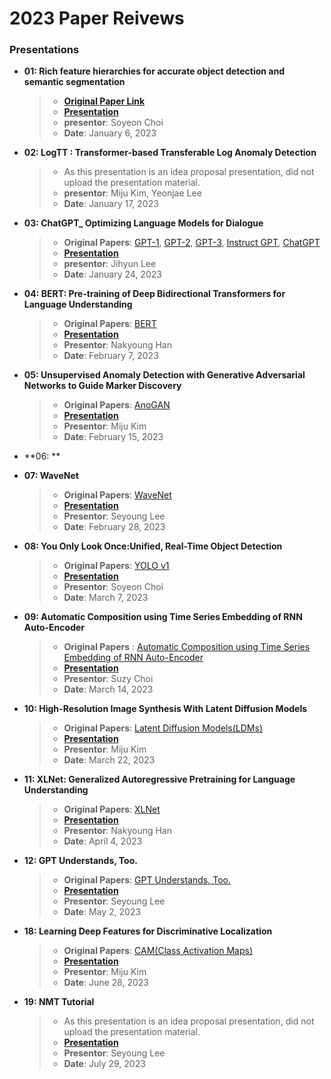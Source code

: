# 2023 Paper Reivews   

### Presentations
* **01: Rich feature hierarchies for accurate object detection and semantic segmentation**   
  > + **[Original Paper Link](https://arxiv.org/abs/1311.2524)**
  > + **[Presentation](https://github.com/kukeumen/DeepLearningSeminar/blob/main/2023_Paper_Reviews/Rich%20feature%20hierarchies%20for%20accurate%20object%20detection%20and%20semantic%20segmentation_by%20Soyeon%20Choi.pdf)**  
  > + **presentor**: Soyeon Choi   
  > + **Date**: January 6, 2023   

* **02: LogTT : Transformer-based Transferable Log Anomaly Detection**   
  > + As this presentation is an idea proposal presentation, did not upload the presentation material.
  > + **presentor**: Miju Kim, Yeonjae Lee
  > + **Date**: January 17, 2023   

* **03: ChatGPT_ Optimizing Language Models for Dialogue**
  > + **Original Papers**: [GPT-1](https://www.cs.ubc.ca/~amuham01/LING530/papers/radford2018improving.pdf), [GPT-2](https://d4mucfpksywv.cloudfront.net/better-language-models/language_models_are_unsupervised_multitask_learners.pdf), [GPT-3](https://arxiv.org/pdf/2005.14165.pdf), [Instruct GPT](https://arxiv.org/pdf/2203.02155.pdf), [ChatGPT](https://openai.com/blog/chatgpt/)
  > + **[Presentation](https://github.com/kukeumen/DeepLearningSeminar/blob/main/2023_Paper_Reviews/ChatGPT_%20Optimizing%20Language%20Models%20for%20Dialogue.pdf)**
  > + **presentor**: Jihyun Lee
  > + **Date**: January 24, 2023

* **04: BERT: Pre-training of Deep Bidirectional Transformers for Language Understanding**
  > + **Original Papers**: [BERT](https://arxiv.org/pdf/1810.04805.pdf)
  > + **[Presentation](https://github.com/kukeumen/DeepLearningSeminar/blob/main/2023_Paper_Reviews/BERT%20Pre-training%20of%20Deep%20Bidirectional%20Transformers%20for%20Language%20Understanding.pdf)**
  > + **Presentor**: Nakyoung Han
  > + **Date**: February 7, 2023
  
* **05: Unsupervised Anomaly Detection with Generative Adversarial Networks to Guide Marker Discovery**
  > + **Original Papers**: [AnoGAN](https://arxiv.org/pdf/1703.05921.pdf)
  > + **[Presentation](https://github.com/kukeumen/DeepLearningSeminar/blob/52933f885a41ae201dfa5942125d26f5719e6db4/2023_Paper_Reviews/Unsupervised%20Anomaly%20Detection%20with%20Generative%20Adversarial%20Networks%20to%20Guide%20Marker%20Discovery.pdf)**
  > + **Presentor**: Miju Kim
  > + **Date**: February 15, 2023

* **06: **

* **07: WaveNet**
  > + **Original Papers**: [WaveNet](https://arxiv.org/abs/1609.03499)
  > + **[Presentation](https://github.com/kukeumen/DeepLearningSeminar/blob/main/2023_Paper_Reviews/WaveNet.pdf)**
  > + **Presentor**: Seyoung Lee
  > + **Date**: February 28, 2023
  
* **08: You Only Look Once:Unified, Real-Time Object Detection**
  > + **Original Papers**: [YOLO v1](https://arxiv.org/pdf/1506.02640.pdf)
  > + **[Presentation](https://github.com/kukeumen/DeepLearningSeminar/blob/main/2023_Paper_Reviews/you%20only%20look%20once.pdf)**
  > + **Presentor**: Soyeon Choi
  > + **Date**: March 7, 2023
  
* **09: Automatic Composition using Time Series Embedding of RNN Auto-Encoder**
  > + **Original Papers** : [Automatic Composition using Time Series Embedding of RNN Auto-Encoder](http://koreascience.or.kr/article/JAKO201829562509737.page)
  > + **[Presentation](https://github.com/kukeumen/DeepLearningSeminar/blob/main/2023_Paper_Reviews/Automatic%20Composition%20using%20Time%20Series%20Embedding%20of%20RNN%20Auto-Encoder.pdf)**
  > + **Presentor**: Suzy Choi
  > + **Date**: March 14, 2023

* **10: High-Resolution Image Synthesis With Latent Diffusion Models**
  > + **Original Papers**: [Latent Diffusion Models(LDMs)](https://arxiv.org/abs/2112.10752)
  > + **[Presentation](https://github.com/kukeumen/DeepLearningSeminar/blob/main/2023_Paper_Reviews/High-Resolution%20Image%20Synthesis%20With%20Latent%20Diffusion%20Models.pdf)**
  > + **Presentor**: Miju Kim
  > + **Date**: March 22, 2023

* **11: XLNet: Generalized Autoregressive Pretraining for Language Understanding**
  > + **Original Papers**: [XLNet](https://arxiv.org/pdf/1906.08237.pdf)
  > + **[Presentation](https://github.com/kukeumen/DeepLearningSeminar/blob/main/2023_Paper_Reviews/XLNet_%20Generalized%20Autoregressive%20Pretraining%20for%20Language%20Understanding.pdf)**
  > + **Presentor**: Nakyoung Han
  > + **Date**: April 4, 2023

* **12: GPT Understands, Too.**
  > + **Original Papers**: [GPT Understands, Too.](https://arxiv.org/abs/2103.10385)
  > + **[Presentation](https://github.com/kukeumen/DeepLearningSeminar/blob/main/2023_Paper_Reviews/GPT_Understands_too_ppt.pdf)**
  > + **Presentor**: Seyoung Lee
  > + **Date**: May 2, 2023

* **18: Learning Deep Features for Discriminative Localization**
  > + **Original Papers**: [CAM(Class Activation Maps)](https://arxiv.org/abs/1512.04150)
  > + **[Presentation](https://github.com/kukeumen/DeepLearningSeminar/blob/main/2023_Paper_Reviews/Learning%20Deep%20Features%20for%20Discriminative%20Localization.pdf)**
  > + **Presentor**: Miju Kim
  > + **Date**: June 28, 2023

* **19: NMT Tutorial**
  > + As this presentation is an idea proposal presentation, did not upload the presentation material.
  > + **[Presentation](https://github.com/kukeumen/DeepLearningSeminar/blob/main/2023_Paper_Reviews/NMT_Tutorial.pdf)**
  > + **Presentor**: Seyoung Lee
  > + **Date**: July 29, 2023

